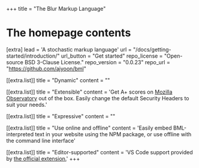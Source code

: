 +++
title = "The Blur Markup Language"


# The homepage contents
[extra]
lead = 'A stochastic markup language'
url = "/docs/getting-started/introduction/"
url_button = "Get started"
repo_license = "Open-source BSD 3-Clause License."
repo_version = "0.0.23"
repo_url = "https://github.com/ajyoon/bml"

[[extra.list]]
title = "Dynamic"
content = ""

[[extra.list]]
title = "Extensible"
content = 'Get A+ scores on <a href="https://observatory.mozilla.org/analyze/adidoks.org">Mozilla Observatory</a> out of the box. Easily change the default Security Headers to suit your needs.'

[[extra.list]]
title = "Expressive"
content = ""

[[extra.list]]
title = "Use online and offline"
content = 'Easily embed BML-interpreted text in your website using the NPM package, or use offline with the command line interface'

[[extra.list]]
title = "Editor-supported"
content = 'VS Code support provided by <a href="https://marketplace.visualstudio.com/items?itemName=bml-lang.bml-vscode">the official extension.</a>'
+++
